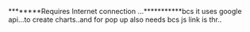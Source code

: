 ********Requires Internet connection ...***********bcs it uses google api...to create charts..and for pop up also needs bcs js link is thr..
